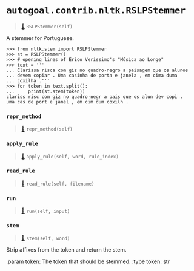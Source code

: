 # `autogoal.contrib.nltk.RSLPStemmer`

> [📝](https://github.com/autogal/autogoal/blob/main/autogoal/contrib/nltk/_generated.py#L76)
> `RSLPStemmer(self)`

A stemmer for Portuguese.

    >>> from nltk.stem import RSLPStemmer
    >>> st = RSLPStemmer()
    >>> # opening lines of Erico Verissimo's "Música ao Longe"
    >>> text = '''
    ... Clarissa risca com giz no quadro-negro a paisagem que os alunos
    ... devem copiar . Uma casinha de porta e janela , em cima duma
    ... coxilha .'''
    >>> for token in text.split():
    ...     print(st.stem(token))
    clariss risc com giz no quadro-negr a pais que os alun dev copi .
    uma cas de port e janel , em cim dum coxilh .
### `repr_method`

> [📝](https://github.com/autogoal/autogoal/blob/main/autogoal/utils/__init__.py#L87)
> `repr_method(self)`

### `apply_rule`

> [📝](/usr/local/lib/python3.6/dist-packages/nltk/stem/rslp.py#L130)
> `apply_rule(self, word, rule_index)`

### `read_rule`

> [📝](/usr/local/lib/python3.6/dist-packages/nltk/stem/rslp.py#L67)
> `read_rule(self, filename)`

### `run`

> [📝](https://github.com/autogoal/autogoal/blob/main/autogoal/contrib/nltk/_generated.py#L82)
> `run(self, input)`

### `stem`

> [📝](/usr/local/lib/python3.6/dist-packages/nltk/stem/rslp.py#L100)
> `stem(self, word)`

Strip affixes from the token and return the stem.

:param token: The token that should be stemmed.
:type token: str
